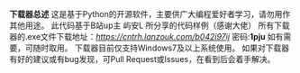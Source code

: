 **下载器总述**
这是基于Python的开源软件，主要供广大编程爱好者学习，请勿用作其他用途。
此代码基于B站up主 屿安L 所分享的代码样例（感谢大佬）
所有下载器的.exe文件下载地址：*https://cntrh.lanzouk.com/b042i97ij*  密码:**1pju**
如有需要，可随时取用。
下载器目前仅支持Windows7及以上系统使用。
如果对下载器有好的建议或有bug发现，可Pull Request或Issues，在看到后会着手解决。